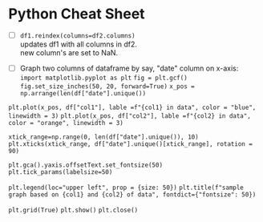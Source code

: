 # Python Cheat Sheet
         
- [ ] `df1.reindex(columns=df2.columns)`      
updates df1 with all columns in df2.      
new column's are set to NaN.     

- [ ] Graph two columns of dataframe by say, "date" column on x-axis:  
`import matplotlib.pyplot as plt`
`fig = plt.gcf()`
`fig.set_size_inches(50, 20, forward=True)`
`x_pos = np.arrange(len(df["date"].unique())`

`plt.plot(x_pos, df["col1"], lable =f"{col1} in data", color = "blue", linewidth = 3)`
`plt.plot(x_pos, df["col2"], lable =f"{col2} in data", color = "orange", linewidth = 3)`

`xtick_range=np.range(0, len(df["date"].unique()), 10)`
`plt.xticks(xtick_range, df["date"].unique()[xtick_range], rotation = 90)`

`plt.gca().yaxis.offsetText.set_fontsize(50)`
`plt.tick_params(labelsize=50)`

`plt.legend(loc="upper left", prop = {size: 50})`
`plt.title(f"sample graph based on {col1} and {col2} of data", fontdict={"fontsize": 50})`

`plt.grid(True)`
`plt.show()`
`plt.close()`


